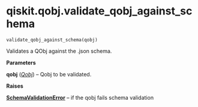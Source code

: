 <span id="qiskit-qobj-validate-qobj-against-schema" />

# qiskit.qobj.validate\_qobj\_against\_schema

<span id="undefined" />

`validate_qobj_against_schema(qobj)`

Validates a QObj against the .json schema.

**Parameters**

**qobj** ([*Qobj*](qiskit.qobj.Qobj#qiskit.qobj.Qobj "qiskit.qobj.Qobj")) – Qobj to be validated.

**Raises**

[**SchemaValidationError**](qiskit.validation.jsonschema.SchemaValidationError#qiskit.validation.jsonschema.SchemaValidationError "qiskit.validation.jsonschema.SchemaValidationError") – if the qobj fails schema validation
